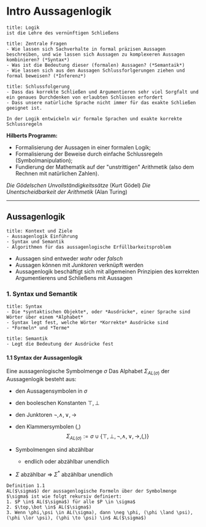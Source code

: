 # Intro Aussagenlogik

```ad-note
title: Logik
ist die Lehre des vernünftigen Schließens
```

```ad-question
title: Zentrale Fragen
- Wie lassen sich Sachverhalte in formal präzisen Aussagen beschreiben, und wie lassen sich Aussagen zu komplexeren Aussagen kombinieren? (*Syntax*)
- Was ist die Bedeutung dieser (formalen) Aussagen? (*Semantaik*)
- Wie lassen sich aus den Aussagen Schlussforlgerungen ziehen und formal beweisen? (*Inferenz*)
```

```ad-abstract
title: Schlussfolgerung
- Dass das korrekte Schließen und Argumentieren sehr viel Sorgfalt und ein genaues Durchdenken von erlaubten Schlüssen erfordert
- Dass unsere natürliche Sprache nicht immer für das exakte Schließen geeignet ist.

In der Logik entwickeln wir formale Sprachen und exakte korrekte Schlussregeln
```

**Hilberts Programm:**
- Formalisierung der Aussagen in einer formalen Logik;
- Formalisierung der Beweise durch einfache Schlussregeln (Symbolmanipulation);
- Fundierung der Mathematik auf der "unstrittigen" Arithmetik (also dem Rechnen mit natürlichen Zahlen).

*Die Gödelschen Unvollständigkeitssätze* (Kurt Gödel)
*Die Unentscheidbarkeit der Arithmetik* (Alan Turing)

---

## Aussagenlogik

```ad-note
title: Kontext und Ziele
- Aussagenlogik Einführung
- Syntax und Semantik
- Algorithmen für das aussagenlogische Erfüllbarkeitsproblem
```

- Aussagen sind entweder *wahr* oder *falsch*
- Aussagen können mit *Junktoren* verknüpft werden
- Aussagenlogik beschäftigt sich mit allgemeinen Prinzipien des korrekten Argumentierens und Schließens mit Aussagen

### 1. Syntax und Semantik

```ad-abstract
title: Syntax
- Die *syntaktischen Objekte*, oder *Ausdrücke*, einer Sprache sind Wörter über einem *Alphabet*
- Syntax legt fest, welche Wörter *Korrekte* Ausdrücke sind
- *Formeln* und *Terme*
```

```ad-abstract
title: Semantik
- Legt die Bedeutung der Ausdrücke fest
```

#### 1.1 Syntax der Aussagenlogik

Eine aussagenlogische Symbolmenge $\sigma$
Das Alphabet $\Sigma_{AL(\sigma)}$ der Aussagenlogik besteht aus:
- den Aussagensymbolen in $\sigma$
- den booleschen Konstanten $\top,\bot$
- den Junktoren $\neg, \land, \lor, \to$
- den Klammersymbolen $(,)$
$$\Sigma_{AL(\sigma)} := \sigma \cup \{\top, \bot,\neg, \land, \lor, \to, (,) \}$$

- Symbolmengen sind abzählbar
	- endlich oder abzählbar unendlich
- $\Sigma$ abzählbar $\Rightarrow$ $\Sigma^*$ abzählbar unendlich

```ad-info
Definition 1.1
AL($\sigma$) der aussagenlogische Formeln über der Symbolmenge $\sigma$ ist wie folgt rekursiv definiert:
1. $P \in$ AL($\sigma$) für alle $P \in \sigma$
2. $\top,\bot \in$ AL($\sigma$)
3. Wenn \phi,\psi \in AL(\sigma), dann \neg \phi, (\phi \land \psi), (\phi \lor \psi), (\phi \to \psi) \in$ AL($\sigma$)
```